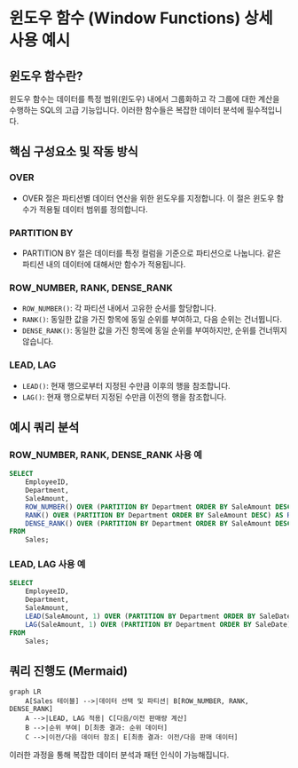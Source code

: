 
# 윈도우 함수 (Window Functions) 상세 사용 예시

## 윈도우 함수란?

윈도우 함수는 데이터를 특정 범위(윈도우) 내에서 그룹화하고 각 그룹에 대한 계산을 수행하는 SQL의 고급 기능입니다. 이러한 함수들은 복잡한 데이터 분석에 필수적입니다.

## 핵심 구성요소 및 작동 방식

### OVER
- OVER 절은 파티션별 데이터 연산을 위한 윈도우를 지정합니다. 이 절은 윈도우 함수가 적용될 데이터 범위를 정의합니다.

### PARTITION BY
- PARTITION BY 절은 데이터를 특정 컬럼을 기준으로 파티션으로 나눕니다. 같은 파티션 내의 데이터에 대해서만 함수가 적용됩니다.

### ROW_NUMBER, RANK, DENSE_RANK
- `ROW_NUMBER()`: 각 파티션 내에서 고유한 순서를 할당합니다.
- `RANK()`: 동일한 값을 가진 항목에 동일 순위를 부여하고, 다음 순위는 건너뜁니다.
- `DENSE_RANK()`: 동일한 값을 가진 항목에 동일 순위를 부여하지만, 순위를 건너뛰지 않습니다.

### LEAD, LAG
- `LEAD()`: 현재 행으로부터 지정된 수만큼 이후의 행을 참조합니다.
- `LAG()`: 현재 행으로부터 지정된 수만큼 이전의 행을 참조합니다.

## 예시 쿼리 분석

### ROW_NUMBER, RANK, DENSE_RANK 사용 예

```sql
SELECT 
    EmployeeID,
    Department,
    SaleAmount,
    ROW_NUMBER() OVER (PARTITION BY Department ORDER BY SaleAmount DESC) AS RowNum,
    RANK() OVER (PARTITION BY Department ORDER BY SaleAmount DESC) AS Rank,
    DENSE_RANK() OVER (PARTITION BY Department ORDER BY SaleAmount DESC) AS DenseRank
FROM 
    Sales;
```

### LEAD, LAG 사용 예

```sql
SELECT 
    EmployeeID,
    Department,
    SaleAmount,
    LEAD(SaleAmount, 1) OVER (PARTITION BY Department ORDER BY SaleDate) AS NextSale,
    LAG(SaleAmount, 1) OVER (PARTITION BY Department ORDER BY SaleDate) AS PrevSale
FROM 
    Sales;
```

## 쿼리 진행도 (Mermaid)

```mermaid
graph LR
    A[Sales 테이블] -->|데이터 선택 및 파티션| B[ROW_NUMBER, RANK, DENSE_RANK]
    A -->|LEAD, LAG 적용| C[다음/이전 판매량 계산]
    B -->|순위 부여| D[최종 결과: 순위 데이터]
    C -->|이전/다음 데이터 참조| E[최종 결과: 이전/다음 판매 데이터]
```

이러한 과정을 통해 복잡한 데이터 분석과 패턴 인식이 가능해집니다.
